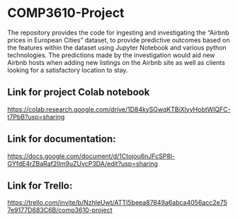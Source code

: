 # COMP3610-Project
The repository provides the code for ingesting and investigating the “Airbnb prices in European Cities” dataset, to provide predictive outcomes based on the features within the dataset using Jupyter Notebook and various python technologies. The predictions made by the investigation would aid new Airbnb hosts when adding new listings on the Airbnb site as well as clients looking for a satisfactory location to stay.

## Link for project Colab notebook 
https://colab.research.google.com/drive/1D84kySGwqKTBiXlyyHobtWlQFC-t7PbB?usp=sharing 

## Link for documentation: 
https://docs.google.com/document/d/1Ctojou6nJFcSP8l-GYfdE4rZBaRaf2lIm9uZUvcP3DA/edit?usp=sharing

## Link for Trello:
https://trello.com/invite/b/NzhleUwt/ATTI5beea87849a6abca4056acc2e757e9177D683C6B/comp3610-project
